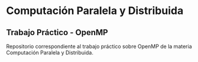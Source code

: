 # Computación Paralela y Distribuida
## Trabajo Práctico - OpenMP

Repositorio correspondiente al trabajo práctico sobre OpenMP de la materia Computación Paralela y Distribuida.
